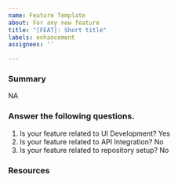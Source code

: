 ```yaml
---
name: Feature Template
about: For any new feature
title: "[FEAT]: Short title"
labels: enhancement
assignees: ''

---
```


### Summary

NA

### Answer the following questions.

1. Is your feature related to UI Development? Yes
2. Is your feature related to API Integration? No
3. Is your feature related to repository setup? No

### Resources
